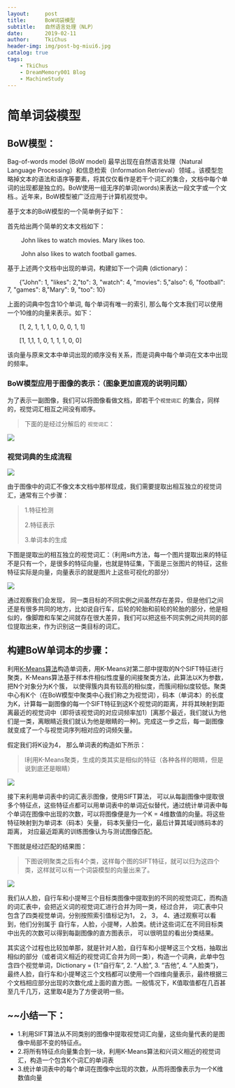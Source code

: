 ```yaml
---
layout:     post
title:      BoW词袋模型
subtitle:   自然语言处理（NLP）
date:       2019-02-11
author:     TkiChus
header-img: img/post-bg-miui6.jpg
catalog: true
tags:
    - TkiChus
    - DreamMemory001 Blog
    - MachineStudy
---
```


# 简单词袋模型

## BoW模型：

Bag-of-words model (BoW model) 最早出现在自然语言处理（Natural Language Processing）和信息检索（Information Retrieval）领域.。该模型忽略掉文本的语法和语序等要素，将其仅仅看作是若干个词汇的集合，文档中每个单词的出现都是独立的。BoW使用一组无序的单词(words)来表达一段文字或一个文档.。近年来，BoW模型被广泛应用于计算机视觉中。

基于文本的BoW模型的一个简单例子如下：

首先给出两个简单的文本文档如下：

        John likes to watch movies. Mary likes too.

        John also likes to watch football games.

基于上述两个文档中出现的单词，构建如下一个词典 (dictionary)：

       {"John": 1, "likes": 2,"to": 3, "watch": 4, "movies": 5,"also": 6, "football": 7, "games": 8,"Mary": 9, "too": 10}

上面的词典中包含10个单词, 每个单词有唯一的索引, 那么每个文本我们可以使用一个10维的向量来表示。如下：

       [1, 2, 1, 1, 1, 0, 0, 0, 1, 1]

       [1, 1,1, 1, 0, 1, 1, 1, 0, 0]

该向量与原来文本中单词出现的顺序没有关系，而是词典中每个单词在文本中出现的频率。

### BoW模型应用于图像的表示：（图象更加直观的说明问题）

为了表示一副图像，我们可以将图像看做文档，即若干个`视觉词汇` 的集合，同样的，视觉词汇相互之间没有顺序。

> 下面的是经过分解后的 `视觉词汇`：

![](http://ww1.sinaimg.cn/large/006nBCHPly1g02s3l0ltlj30i30ch48i.jpg)

### 视觉词典的生成流程

![](http://ww1.sinaimg.cn/large/006nBCHPly1g02sc01n2oj30ev0gfgr2.jpg)

由于图像中的词汇不像文本文档中那样现成，我们需要提取出相互独立的视觉词汇，通常有三个步骤：

> 1.特征检测
>
> 2.特征表示
>
> 3.单词本的生成



下图是提取出的相互独立的视觉词汇：（利用sift方法，每一个图片提取出来的特征不是只有一个，是很多的特征向量，也就是特征集，下面是三张图片的特征，这些特征实际是向量，向量表示的就是图片上这些可视化的部分）

![](http://ww1.sinaimg.cn/large/006nBCHPly1g02shq4m0zj30j104u41v.jpg)

通过观察我们会发现， 同一类目标的不同实例之间虽然存在差异，但是他们之间还是有很多共同的地方，比如说自行车，后轮的轮胎和前轮的轮胎的部分，他是相似的，像脚蹬和车架之间就存在很大差异，我们可以把这些不同实例之间共同的部位提取出来，作为识别这一类目标的词汇。

## 构建BoW单词本的步骤：

利用[K-Means算法](https://blog.csdn.net/taoyanqi8932/article/details/53727841)构造单词表，用K-Means对第二部中提取的N个SIFT特征进行聚类，K-Means算法基于样本件相似性度量的间接聚类方法，此算法以K为参数，把N个对象分为K个簇， 以使得簇内具有较高的相似度，而簇间相似度较低。聚类中心有K个（在BoW模型中聚类中心我们称之为视觉词），码本（单词本）的长度为K，计算每一副图像的每一个SIFT特征到这K个视觉词的距离，并将其映射到距离最近的视觉词中（即将该视觉词的对应词频率加1）[离那个最近，我们就认为他们是一类，离眼睛近我们就认为他是眼睛的一种]。完成这一步之后，每一副图像就变成了一个与视觉词序列相对应的词频矢量。

假定我们将K设为4， 那么单词表的构造如下所示：

> l利用K-Means聚类，生成的类其实是相似的特征（各种各样的眼睛，但是说到底还是眼睛）

![](http://ww1.sinaimg.cn/large/006nBCHPly1g02t00c7htj30im0cl0y5.jpg)



接下来利用单词表中的词汇表示图像，使用SIFT算法， 可以从每副图像中提取很多个特征点，这些特征点都可以用单词表中的单词近似替代，通过统计单词表中每个单词在图像中出现的次数，可以将图像便是为一个K = 4维数值的向量。将这些特征映射到为单词本（码本）矢量， 码本矢量归一化，最后计算其域训练码本的距离， 对应最近距离的训练图像认为与测试图像匹配。

下图就是经过匹配的结果图：

> 下图说明聚类之后有4个类，这样每个图的SIFT特征，就可以归为这四个类，这样就可以有一个词袋模型的向量出来了。

![](http://ww1.sinaimg.cn/large/006nBCHPly1g02tf4wdmhj30jd064dig.jpg)

我们从人脸，自行车和小提琴三个目标类图像中提取到的不同的视觉词汇，而构造的词汇表中，会把近义词的视觉词汇进行合并为同一类，经过合并， 词汇表中只包含了四类视觉单词，分别按照索引值标记为1， 2， 3， 4、通过观察可以看到，他们分别属于 自行车，人脸，小提琴，人脸类。统计这些词汇在不同目标类中出先的次数可以得到每副图像的直方图表示， 可以很明显的看出分类结果。

其实这个过程也比较加单那，就是针对人脸，自行车和小提琴这三个文档，抽取出相似的部分（或者词义相近的视觉词汇合并为同一类），构造一个词典，此单中包含四个视觉单词，Dictionary = {1:”自行车”, 2. “人脸”, 3. “吉他”, 4. “人脸类”}， 最终人脸，自行车和小提琴这三个文档都可以使用一个四维向量表示，最终根据三个文档相应部分出现的次数化成上面的直方图。一般情况下，K值取值都在几百甚至几千几万，这里取4是为了方便说明一些。

## ~~小结一下：

* 1.利用SIFT算法从不同类别的图像中提取视觉词汇向量，这些向量代表的是图像中局部不变的特征点。
* 2.将所有特征点向量集合到一块，利用K-Means算法和兴词义相近的视觉词汇，构造一个包含K个词汇的单词表
* 3.统计单词表中的每个单词在图像中出现的次数，从而将图像表示为一个K维数值向量
